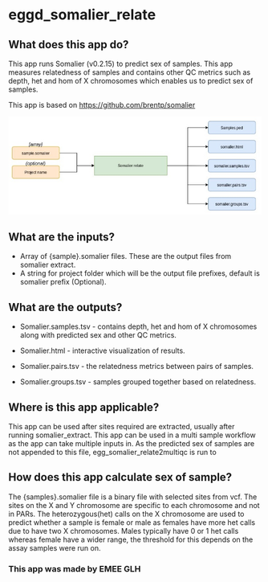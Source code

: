 # eggd_somalier_relate

## What does this app do?
This app runs Somalier (v0.2.15) to predict sex of samples. This app measures relatedness of samples and contains other QC metrics such as depth, het and hom of X chromosomes which enables us to predict sex of samples.

This app is based on https://github.com/brentp/somalier

![Image of workflow](somalier_relate_workflow.jpg)

## What are the inputs?
* Array of {sample}.somalier files. These are the output files from somalier extract.
* A string for project folder which will be the output file prefixes, default is somalier prefix (Optional).

## What are the outputs?

* Somalier.samples.tsv - contains depth, het and hom of X chromosomes along with predicted sex and other QC metrics.

* Somalier.html - interactive visualization of results.

* Somalier.pairs.tsv - the relatedness metrics between pairs of samples.
  
* Somalier.groups.tsv - samples grouped together based on relatedness.

## Where is this app applicable?
This app can be used after sites required are extracted, usually after running somalier_extract. This app can be used in a multi sample workflow as the app can take multiple inputs in.
As the predicted sex of samples are not appended to this file, egg_somalier_relate2multiqc is run to 

## How does this app calculate sex of sample?

The {samples}.somalier file is a binary file with selected sites from vcf. The sites on the X and Y chromosome are specific to each chromosome and not in PARs. The heterozygous(het) calls on the X chromosome are used to predict whether a sample is female or male as females have more het calls due to have two X chromosomes. Males typically have 0 or 1 het calls whereas female have a wider range, the threshold for this depends on the assay samples were run on.

### This app was made by EMEE GLH
